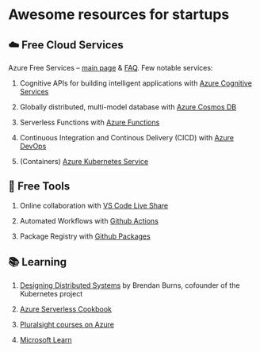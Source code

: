 # Awesome resources for startups

## ☁️ Free Cloud Services

Azure Free Services – [main page](https://azure.microsoft.com/free?WT.mc_id=startup-0000-sicotin) & [FAQ](https://azure.microsoft.com/free/free-account-faq/?WT.mc_id=startup-0000-sicotin). Few notable services:

1. Cognitive APIs for building intelligent applications with [Azure Cognitive Services](https://azure.microsoft.com/services/cognitive-services/?WT.mc_id=startup-0000-sicotin)

1. Globally distributed, multi-model database with [Azure Cosmos DB](https://azure.microsoft.com/updates/azure-cosmos-db-free-tier-is-now-available/?WT.mc_id=startup-0000-sicotin)

1. Serverless Functions with [Azure Functions](https://docs.microsoft.com/azure/azure-functions/?WT.mc_id=startup-0000-sicotin)

1. Continuous Integration and Continous Delivery (CICD) with [Azure DevOps](https://azure.microsoft.com/services/devops/?WT.mc_id=startup-0000-sicotin)

1. (Containers) [Azure Kubernetes Service](https://azure.microsoft.com/services/kubernetes-service/?WT.mc_id=startup-0000-sicotin)

## 🧰 Free Tools

1. Online collaboration with [VS Code Live Share](https://docs.microsoft.com/visualstudio/liveshare/quickstart/browser-join?WT.mc_id=startup-0000-sicotin)

1. Automated Workflows with [Github Actions](https://github.com/features/actions)

1. Package Registry with [Github Packages](https://github.com/features/packages)

## 📚 Learning

1. [Designing Distributed Systems](https://azure.microsoft.com/resources/designing-distributed-systems?WT.mc_id=startup-0000-sicotin) by Brendan Burns, cofounder of the Kubernetes project

1. [Azure Serverless Cookbook](https://azure.microsoft.com/resources/azure-serverless-computing-cookbook/?WT.mc_id=startup-0000-sicotin)

1. [Pluralsight courses on Azure](https://www.pluralsight.com/partners/microsoft/azure)

1. [Microsoft Learn](https://docs.microsoft.com/learn/browse/?WT.mc_id=startup-0000-sicotin)
